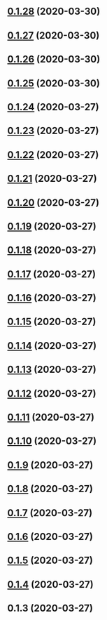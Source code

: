 ## [0.1.28](https://github.com/hmcts/ccd-case-document-am-client/compare/0.1.27...0.1.28) (2020-03-30)



## [0.1.27](https://github.com/hmcts/ccd-case-document-am-client/compare/0.1.26...0.1.27) (2020-03-30)



## [0.1.26](https://github.com/hmcts/ccd-case-document-am-client/compare/0.1.25...0.1.26) (2020-03-30)



## [0.1.25](https://github.com/hmcts/ccd-case-document-am-client/compare/0.1.24...0.1.25) (2020-03-30)



## [0.1.24](https://github.com/hmcts/ccd-case-document-am-client/compare/0.1.23...0.1.24) (2020-03-27)



## [0.1.23](https://github.com/hmcts/ccd-case-document-am-client/compare/0.1.22...0.1.23) (2020-03-27)



## [0.1.22](https://github.com/hmcts/ccd-case-document-am-client/compare/0.1.21...0.1.22) (2020-03-27)



## [0.1.21](https://github.com/hmcts/ccd-case-document-am-client/compare/0.1.20...0.1.21) (2020-03-27)



## [0.1.20](https://github.com/hmcts/ccd-case-document-am-client/compare/0.1.19...0.1.20) (2020-03-27)



## [0.1.19](https://github.com/hmcts/ccd-case-document-am-client/compare/0.1.18...0.1.19) (2020-03-27)



## [0.1.18](https://github.com/hmcts/ccd-case-document-am-client/compare/0.1.17...0.1.18) (2020-03-27)



## [0.1.17](https://github.com/hmcts/ccd-case-document-am-client/compare/0.1.16...0.1.17) (2020-03-27)



## [0.1.16](https://github.com/hmcts/ccd-case-document-am-client/compare/0.1.15...0.1.16) (2020-03-27)



## [0.1.15](https://github.com/hmcts/ccd-case-document-am-client/compare/0.1.14...0.1.15) (2020-03-27)



## [0.1.14](https://github.com/hmcts/ccd-case-document-am-client/compare/0.1.13...0.1.14) (2020-03-27)



## [0.1.13](https://github.com/hmcts/ccd-case-document-am-client/compare/0.1.12...0.1.13) (2020-03-27)



## [0.1.12](https://github.com/hmcts/ccd-case-document-am-client/compare/0.1.11...0.1.12) (2020-03-27)



## [0.1.11](https://github.com/hmcts/ccd-case-document-am-client/compare/0.1.10...0.1.11) (2020-03-27)



## [0.1.10](https://github.com/hmcts/ccd-case-document-am-client/compare/0.1.9...0.1.10) (2020-03-27)



## [0.1.9](https://github.com/hmcts/ccd-case-document-am-client/compare/0.1.8...0.1.9) (2020-03-27)



## [0.1.8](https://github.com/hmcts/ccd-case-document-am-client/compare/0.1.7...0.1.8) (2020-03-27)



## [0.1.7](https://github.com/hmcts/ccd-case-document-am-client/compare/0.1.6...0.1.7) (2020-03-27)



## [0.1.6](https://github.com/hmcts/ccd-case-document-am-client/compare/0.1.5...0.1.6) (2020-03-27)



## [0.1.5](https://github.com/hmcts/ccd-case-document-am-client/compare/0.1.4...0.1.5) (2020-03-27)



## [0.1.4](https://github.com/hmcts/ccd-case-document-am-client/compare/0.1.3...0.1.4) (2020-03-27)



## 0.1.3 (2020-03-27)



